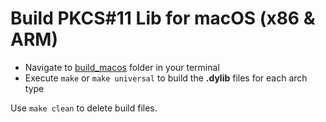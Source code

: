 # Build PKCS#11 Lib for macOS (x86 & ARM)

- Navigate to [build_macos](.) folder in your terminal
- Execute `make` or `make universal` to build the **.dylib** files for each arch type

Use `make clean` to delete build files.
